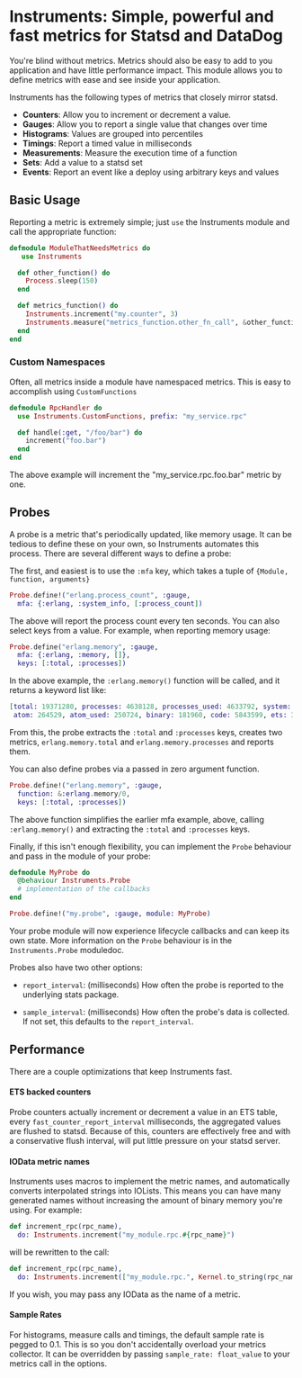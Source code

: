 # Instruments: Simple, powerful and fast metrics for Statsd and DataDog

You're blind without metrics. Metrics should also be easy to add to you application
and have little performance impact. This module allows you to define metrics
with ease and see inside your application.

Instruments has the following types of metrics that closely mirror statsd.

  * **Counters**: Allow you to increment or decrement a value.
  * **Gauges**: Allow you to report a single value that changes over time
  * **Histograms**: Values are grouped into percentiles
  * **Timings**: Report a timed value in milliseconds
  * **Measurements**: Measure the execution time of a function
  * **Sets**: Add a value to a statsd set
  * **Events**: Report an event like a deploy using arbitrary keys and values


## Basic Usage

Reporting a metric is extremely simple; just `use` the Instruments module and call the
appropriate function:

```elixir
defmodule ModuleThatNeedsMetrics do
   use Instruments

  def other_function() do
    Process.sleep(150)
  end

  def metrics_function() do
    Instruments.increment("my.counter", 3)
	Instruments.measure("metrics_function.other_fn_call", &other_function/0)
  end
end
```

### Custom Namespaces
Often, all metrics inside a module have namespaced metrics. This is easy to accomplish
using `CustomFunctions`

```elixir
defmodule RpcHandler do
  use Instruments.CustomFunctions, prefix: "my_service.rpc"

  def handle(:get, "/foo/bar") do
    increment("foo.bar")
  end
end
```

The above example will increment the "my_service.rpc.foo.bar" metric by one.

## Probes
A probe is a metric that's periodically updated, like memory usage. It can be
tedious to define these on your own, so Instruments automates this process.
There are several different ways to define a probe:

The first, and easiest is to use the `:mfa` key, which takes a tuple of
`{Module, function, arguments}`

```elixir
Probe.define!("erlang.process_count", :gauge,
  mfa: {:erlang, :system_info, [:process_count])
```

The above will report the process count every ten seconds.
You can also select keys from a value. For example, when reporting memory usage:

```elixir
Probe.define("erlang.memory", :gauge,
  mfa: {:erlang, :memory, []},
  keys: [:total, :processes])
```

In the above example, the `:erlang.memory()` function will be called, and it returns a
keyword list like:

```elixir
[total: 19371280, processes: 4638128, processes_used: 4633792, system: 14733152,
 atom: 264529, atom_used: 250724, binary: 181960, code: 5843599, ets: 383504]
```

From this, the probe extracts the `:total` and `:processes` keys, creates two metrics,
`erlang.memory.total` and `erlang.memory.processes` and reports them.

You can also define probes via a passed in zero argument function.

```elixir
Probe.define!("erlang.memory", :gauge,
  function: &:erlang.memory/0,
  keys: [:total, :processes])
```

The above function simplifies the earlier mfa example, above, calling `:erlang.memory()`
and extracting the `:total` and `:processes` keys.

Finally, if this isn't enough flexibility, you can implement the `Probe` behaviour and
pass in the module of your probe:

```elixir
defmodule MyProbe do
  @behaviour Instruments.Probe
  # implementation of the callbacks
end

Probe.define!("my.probe", :gauge, module: MyProbe)
```

Your probe module will now experience lifecycle callbacks and can keep its own state.
More information on the `Probe` behaviour is in the `Instruments.Probe` moduledoc.

Probes also have two other options:

  * `report_interval`: (milliseconds) How often the probe is reported to the
     underlying stats package.

  * `sample_interval`: (milliseconds) How often the probe's data is collected.
     If not set, this defaults to the `report_interval`.

## Performance

There are a couple optimizations that keep Instruments fast.

#### ETS backed counters
Probe counters actually increment or decrement a value in an ETS table, every
`fast_counter_report_interval` milliseconds, the aggregated values are flushed to
statsd. Because of this, counters are effectively free and with a conservative flush interval,
will put little pressure on your statsd server.

#### IOData metric names

Instruments uses macros to implement the metric names, and automatically converts interpolated
strings into IOLists. This means you can have many generated names without increasing the
amount of binary memory you're using. For example:

```elixir
def increment_rpc(rpc_name),
  do: Instruments.increment("my_module.rpc.#{rpc_name}")
```

will be rewritten to the call:

```elixir
def increment_rpc(rpc_name),
  do: Instruments.increment(["my_module.rpc.", Kernel.to_string(rpc_name)])
```

If you wish, you may pass any IOData as the name of a metric.

#### Sample Rates
For histograms, measure calls and timings, the default sample rate is pegged to 0.1.
This is so you don't accidentally overload your metrics collector. It can be
overridden by passing `sample_rate: float_value` to your metrics call in the
options.
